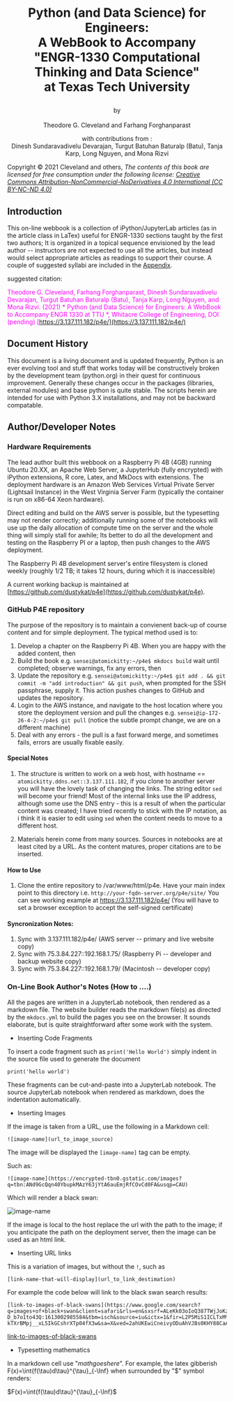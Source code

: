# <p style="text-align:center">Python (and Data Science) for Engineers: <br> A WebBook to Accompany <br> "ENGR-1330 Computational Thinking and Data Science" <br> at Texas Tech University </p>

<p style="text-align:center">by <br><br>Theodore G. Cleveland and Farhang Forghanparast<br></p>

<p style="text-align:center">with contributions from :<br> Dinesh Sundaravadivelu Devarajan, Turgut Batuhan Baturalp (Batu), Tanja Karp, Long Nguyen, and  Mona Rizvi </p>

Copyright © 2021 Cleveland and others, *The contents of this book are licensed for free consumption under the following license: [Creative Commons Attribution-NonCommercial-NoDerivatives 4.0 International (CC BY-NC-ND 4.0)](https://creativecommons.org/licenses/by-nc-nd/4.0/)*

## Introduction
 
This on-line webbook is a collection of iPython/JupyterLab articles (as in the article class in LaTex) useful for ENGR-1330 sections taught by the first two authors; It is organized in a topical sequence envisioned by the lead author -- instructors are not expected to use all the articles, but instead would select appropriate articles as readings to support their course.  A couple of suggested syllabi are included in the [Appendix](https://#).

suggested citation: 

<font color=magenta>Theodore G. Cleveland, Farhang Forghanparast, Dinesh Sundaravadivelu Devarajan, Turgut Batuhan Baturalp (Batu), Tanja Karp, Long Nguyen, and Mona Rizvi. (2021) * Python (and Data Science) for Engineers: A WebBook to Accompany ENGR 1330 at TTU *, Whitacre College of Engineering, DOI (pending) [https://3.137.111.182/p4e/](https://3.137.111.182/p4e/)</font>

## Document History
This document is a living document and is updated frequently, Python is an ever evolving tool and stuff that works today will be constructively broken by the development team (python.org) in their quest for continuous improvement.  Generally these changes occur in the packages (libraries, external modules) and base python is quite stable.  The scripts herein are intended for use with Python 3.X installations, and may not be backward compatable.

## Author/Developer Notes

### Hardware Requirements
The lead author built this webbook on a Raspberry Pi 4B (4GB) running Ubuntu 20.XX, an Apache Web Server, a JupyterHub (fully encrypted) with iPython extensions, R core, Latex, and MkDocs with extensions.  The deployment hardware is an Amazon Web Services Virtual Private Server (Lightsail Instance) in the West Virginia Server Farm (typically the container is run on x86-64 Xeon hardware).

Direct editing and build on the AWS server is possible, but the typesetting may not render correctly; additionally running some of the notebooks will use up the daily allocation of compute time on the server and the whole thing will simply stall for awhile; Its better to do all the development and testing on the Raspberry PI or a laptop, then push changes to the AWS deployment.  

The Raspberry Pi 4B development server's entire filesystem is cloned weekly (roughly 1/2 TB; it takes 12 hours, during which it is inaccessible) 

A current working backup is maintained at [https://github.com/dustykat/p4e](https://github.com/dustykat/p4e).

### GitHub P4E repository
The purpose of the repository is to maintain a convienent back-up of course content and for simple deployment.
The typical method used is to:

1. Develop a chapter on the Raspberry Pi 4B.  When you are happy with the added content, then 
2. Build the book e.g. `sensei@atomickitty:~/p4e$ mkdocs build`  wait until completed; observe warnings, fix any errors, then 
3. Update the repository e.g. `sensei@atomickitty:~/p4e$ git add . && git commit -m "add introduction" && git push`, when prompted for the SSH passphrase, supply it.  This action pushes changes to GitHub and updates the repository.
4. Login to the AWS instance, and navigate to the host location where you store the deployment version and pull the changes e.g. `sensei@ip-172-26-4-2:~/p4e$ git pull` (notice the subtle prompt change, we are on a different machine)
5. Deal with any errors - the pull is a fast forward merge, and sometimes fails, errors are usually fixable easily. 

#### Special Notes
1. The structure is written to work on a web host, with hostname == `atomickitty.ddns.net::3.137.111.182`, if you clone to another server you will have the lovely task of changing the links.  The string editor `sed` will become your friend!  Most of the internal links use the IP address, although some use the DNS entry - this is a result of when the particular content was created; I have tried recently to stick with the IP notation, as i think it is easier to edit using `sed` when the content needs to move to a different host.

2. Materials herein come from many sources. Sources in notebooks are at least cited by a URL.  As the content matures, proper citations are to be inserted.

#### How to Use
1. Clone the entire repository to /var/www/html/p4e.  Have your main index point to this directory i.e. `http://your-fqdn-server.org/p4e/site/`
You can see working example at https://3.137.111.182/p4e/ (You will have to set a browser exception to accept the self-signed certificate)

#### Syncronization Notes:
1. Sync with 3.137.111.182/p4e/ (AWS server -- primary and live website copy)
2. Sync with 75.3.84.227::192.168.1.75/ (Raspberry Pi -- developer and backup website copy)
3. Sync with 75.3.84.227::192.168.1.79/ (Macintosh -- developer copy)

### On-Line Book Author's Notes (How to ....)

All the pages are written in a JupyterLab notebook, then rendered as a markdown file.  The website builder reads the markdown file(s) as directed by the `mkdocs.yml` to build the pages you see on the browser.  It sounds elaborate, but is quite straightforward after some work with the system.

- Inserting Code Fragments

To insert a code fragment such as `print('Hello World')` simply indent in the source file used to generate the document

    print('hello world')
    
These fragments can be cut-and-paste into a JupyterLab notebook.  The source JupyterLab notebook when rendered as markdown, does the indentation automatically.

- Inserting Images

If the image is taken from a URL, use the following in a Markdown cell:

    ![image-name](url_to_image_source)
    
The image will be displayed the `[image-name]` tag can be empty.

Such as:

    ![image-name](https://encrypted-tbn0.gstatic.com/images?q=tbn:ANd9GcQqn40YbupkMAzY63jYtA6auEmjRfCOvCd0FA&usqp=CAU)

Which will render a black swan:

![image-name](https://encrypted-tbn0.gstatic.com/images?q=tbn:ANd9GcQqn40YbupkMAzY63jYtA6auEmjRfCOvCd0FA&usqp=CAU)

If the image is local to the host replace the url with the path to the image; if you anticipate the path on the deployment server, then the image can be used as an html link.

- Inserting URL links

This is a variation of images, but without the `!`, such as

    [link-name-that-will-display](url_to_link_destimation)
    
For example the code below will link to the black swan search results:

    [link-to-images-of-black-swans](https://www.google.com/search?q=images+of+black+swan&client=safari&rls=en&sxsrf=ALeKk03oIoQ387TWjJoKzX-D_b7o1to43Q:1613002985584&tbm=isch&source=iu&ictx=1&fir=L2P5MiS1ICLTxM%252CC6BDdJoXT9KcEM%252C_&vet=1&usg=AI4_-kTXrBMpj__xL5IkGCshrXTp04fX3w&sa=X&ved=2ahUKEwiCneivyODuAhVJBs0KHY88CaAQ9QF6BAgUEAE&biw=1447&bih=975#imgrc=i_lxoojURNE3XM)

[link-to-images-of-black-swans](https://www.google.com/search?q=images+of+black+swan&client=safari&rls=en&sxsrf=ALeKk03oIoQ387TWjJoKzX-D_b7o1to43Q:1613002985584&tbm=isch&source=iu&ictx=1&fir=L2P5MiS1ICLTxM%252CC6BDdJoXT9KcEM%252C_&vet=1&usg=AI4_-kTXrBMpj__xL5IkGCshrXTp04fX3w&sa=X&ved=2ahUKEwiCneivyODuAhVJBs0KHY88CaAQ9QF6BAgUEAE&biw=1447&bih=975#imgrc=i_lxoojURNE3XM)

- Typesetting mathematics

In a markdown cell use "$math goes here$".  For example, the latex gibberish F(x)=\int{f(\tau)d\tau}^{\tau}_{-\Inf} when surrounded by "$" symbol renders:

$F(x)=\int{f(\tau)d\tau}^{\tau}_{-\Inf}$
